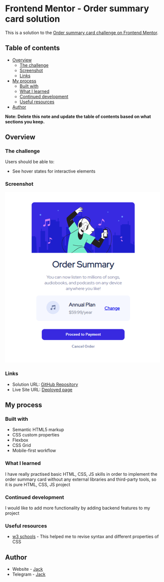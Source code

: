 # Frontend Mentor - Order summary card solution

This is a solution to the [Order summary card challenge on Frontend Mentor](https://www.frontendmentor.io/challenges/order-summary-component-QlPmajDUj).

## Table of contents

- [Overview](#overview)
  - [The challenge](#the-challenge)
  - [Screenshot](#screenshot)
  - [Links](#links)
- [My process](#my-process)
  - [Built with](#built-with)
  - [What I learned](#what-i-learned)
  - [Continued development](#continued-development)
  - [Useful resources](#useful-resources)
- [Author](#author)

**Note: Delete this note and update the table of contents based on what sections you keep.**

## Overview

### The challenge

Users should be able to:

- See hover states for interactive elements

### Screenshot

![](./screenshot.png)

### Links

- Solution URL: [GitHub Repository](https://github.com/Javokhirbek2000/FrontEndMentor-OrderSummary)
- Live Site URL: [Deployed page](https://javokhirbek2000.github.io/FrontEndMentor-OrderSummary/)

## My process

### Built with

- Semantic HTML5 markup
- CSS custom properties
- Flexbox
- CSS Grid
- Mobile-first workflow

### What I learned

I have really practised basic HTML, CSS, JS skills in order to implement the order summary card without any external libraries and third-party tools, so it is pure HTML, CSS, JS project

### Continued development

I would like to add more functionality by adding backend features to my project

### Useful resources

- [w3 schools](https://www.w3schools.com/) - This helped me to revise syntax and different properties of CSS

## Author

- Website - [Jack](https://t.me/Code_Breaker_2000)
- Telegram - [Jack](https://t.me/Code_Breaker_2000)
